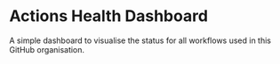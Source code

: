 # Actions Health Dashboard

A simple dashboard to visualise the status for all workflows used in this GitHub
organisation.
